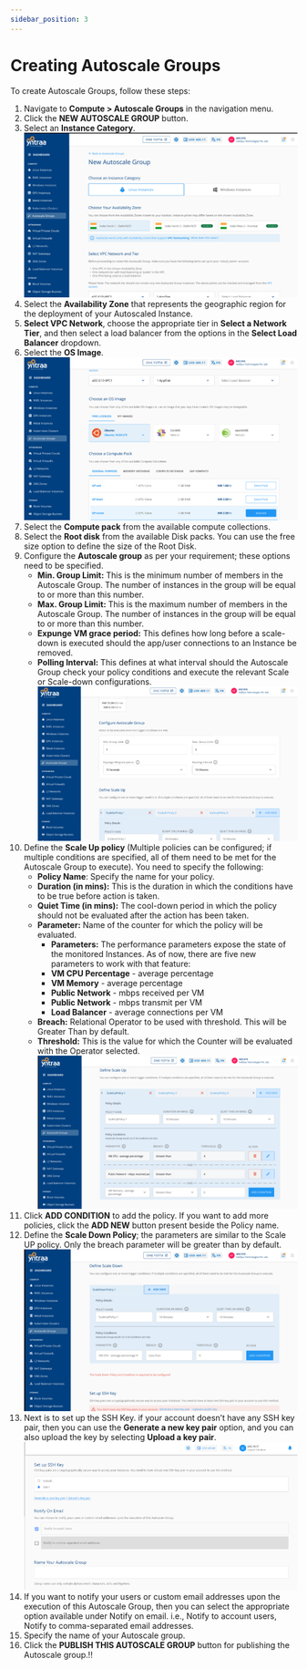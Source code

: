 ```yaml
---
sidebar_position: 3
---
```

# Creating Autoscale Groups

To create Autoscale Groups, follow these steps:
1. Navigate to **Compute > Autoscale Groups** in the navigation menu.
2. Click the **NEW AUTOSCALE GROUP** button.
3. Select an **Instance Category**.
![instanceauto](img/instanceauto.png) 
4. Select the **Availability Zone** that represents the geographic region for the deployment of your Autoscaled Instance.
5. **Select VPC Network**, choose the appropriate tier in **Select a Network Tier**, and then select a load balancer from the options in the **Select Load Balancer** dropdown.
6. Select the **OS Image**.
![osauto](img/osauto.png)
7. Select the **Compute pack** from the available compute collections.
8. Select the **Root disk** from the available Disk packs. You can use the free size option to define the size of the Root Disk.
9. Configure the **Autoscale group** as per your requirement; these options need to be specified.
	- **Min. Group Limit:** This is the minimum number of members in the Autoscale Group. The number of instances in the group will be equal to or more than this number.
    - **Max. Group Limit:** This is the maximum number of members in the Autoscale Group. The number of instances in the group will be equal to or more than this number.
    - **Expunge VM grace period:** This defines how long before a scale-down is executed should the app/user connections to an Instance be removed.
    - **Polling Interval:** This defines at what interval should the Autoscale Group check your policy conditions and execute the relevant Scale or Scale-down configurations.
![configauto](img/configauto.png)
10. Define the **Scale Up policy** (Multiple policies can be configured; if multiple conditions are specified, all of them need to be met for the Autoscale Group to execute). You need to specify the following:
	- **Policy Name**: Specify the name for your policy.
	- **Duration (in mins):** This is the duration in which the conditions have to be true before action is taken.
	- **Quiet Time (in mins):** The cool-down period in which the policy should not be evaluated after the action has been taken.
	- **Parameter:** Name of the counter for which the policy will be evaluated.
	    - **Parameters:** The performance parameters expose the state of the monitored Instances. As of now, there are five new parameters to work with that feature:
		- **VM CPU Percentage** - average percentage
		- **VM Memory** - average percentage
		- **Public Network** - mbps received per VM
		- **Public Network** - mbps transmit per VM
		- **Load Balancer** - average connections per VM
	- **Breach:** Relational Operator to be used with threshold. This will be Greater Than by default.
	- **Threshold:** This is the value for which the Counter will be evaluated with the Operator selected.
![defineauto](img/defineauto.png)
11. Click **ADD CONDITION** to add the policy. If you want to add more policies, click the **ADD NEW** button present beside the Policy name.
12.  Define the **Scale Down Policy**; the parameters are similar to the Scale UP policy. Only the breach parameter will be greater than by default.
![scaledownauto](img/scaledownauto.png)
13. Next is to set up the SSH Key. if your account doesn’t have any SSH key pair, then you can use the **Generate a new key pair** option, and you can also upload the key by selecting **Upload a key pair**.
![sshauto](img/sshauto.png)
14. If you want to notify your users or custom email addresses upon the execution of this Autoscale Group, then you can select the appropriate option available under Notify on email. i.e., Notify to account users, Notify to comma-separated email addresses.<br/>
15. Specify the name of your Autoscale group. <br/>
16. Click the **PUBLISH THIS AUTOSCALE GROUP** button for publishing the Autoscale group.!!



